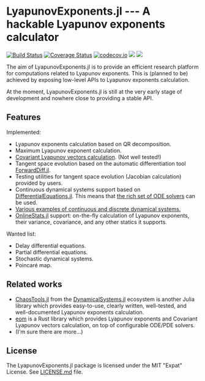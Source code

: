 # LyapunovExponents.jl --- A hackable Lyapunov exponents calculator

[![Build Status](https://travis-ci.org/tkf/LyapunovExponents.jl.svg?branch=master)](https://travis-ci.org/tkf/LyapunovExponents.jl)
[![Coverage Status](https://coveralls.io/repos/tkf/LyapunovExponents.jl/badge.svg?branch=master&service=github)](https://coveralls.io/github/tkf/LyapunovExponents.jl?branch=master)
[![codecov.io](http://codecov.io/github/tkf/LyapunovExponents.jl/coverage.svg?branch=master)](http://codecov.io/github/tkf/LyapunovExponents.jl?branch=master)
[![](https://img.shields.io/badge/docs-stable-red.svg)](https://tkf.github.io/LyapunovExponents.jl/stable)
[![](https://img.shields.io/badge/docs-latest-blue.svg)](https://tkf.github.io/LyapunovExponents.jl/latest)

The aim of LyapunovExponents.jl is to provide an efficient research
platform for computations related to Lyapunov exponents.  This is
(planned to be) achieved by exposing low-level APIs to Lyapunov
exponents calculation.

At the moment, LyapunovExponents.jl is still at the very early stage
of development and nowhere close to providing a stable API.


## Features

Implemented:

* Lyapunov exponents calculation based on QR decomposition.
* Maximum Lyapunov exponent calculation.
* [Covariant Lyapunov vectors calculation][CLV example].
  (Not well tested!)
* Tangent space evolution based on the automatic differentiation tool
  [ForwardDiff.jl].
* Testing utilities for tangent space evolution (Jacobian calculation)
  provided by users.
* Continuous dynamical systems support based on [DifferentialEquations.jl].
  This means that [the rich set of ODE solvers](http://docs.juliadiffeq.org/latest/solvers/ode_solve.html)
  can be used.
* [Various examples of continuous and discrete dynamical systems.][Examples]
* [OnlineStats.jl] support: on-the-fly calculation of Lyapunov
  exponents, their variance, covariance, and any other statics it
  supports.

Wanted list:

* Delay differential equations.
* Partial differential equations.
* Stochastic dynamical systems.
* Poincaré map.

[Examples]: https://tkf.github.io/LyapunovExponents.jl/latest/examples/
[CLV example]: https://tkf.github.io/LyapunovExponents.jl/latest/gallery/ginelli_07_fig1a/
[DifferentialEquations.jl]: http://juliadiffeq.org
[ForwardDiff.jl]: http://www.juliadiff.org/ForwardDiff.jl
[ChaosTools.jl]: https://juliadynamics.github.io/DynamicalSystems.jl/latest/chaos/overview/
[DynamicalSystems.jl]: https://juliadynamics.github.io/DynamicalSystems.jl/latest/
[OnlineStats.jl]: https://github.com/joshday/OnlineStats.jl
[eom]: https://github.com/termoshtt/eom


## Related works

* [ChaosTools.jl] from the [DynamicalSystems.jl] ecosystem is another
  Julia library which provides easy-to-use, clearly written,
  well-tested, and well-documented Lyapunov exponents calculation.
* [eom] is a Rust library which provides Lyapunov exponents and
  Covariant Lyapunov vectors calculation, on top of configurable
  ODE/PDE solvers.
* (I'm sure there are more...)


## License

The LyapunovExponents.jl package is licensed under the MIT "Expat" License.
See [LICENSE.md]() file.
